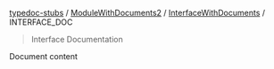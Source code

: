 [typedoc-stubs](../../../README.md) / [ModuleWithDocuments2](../../README.md) / [InterfaceWithDocuments](../InterfaceWithDocuments.md) / INTERFACE\_DOC

> Interface Documentation

Document content
